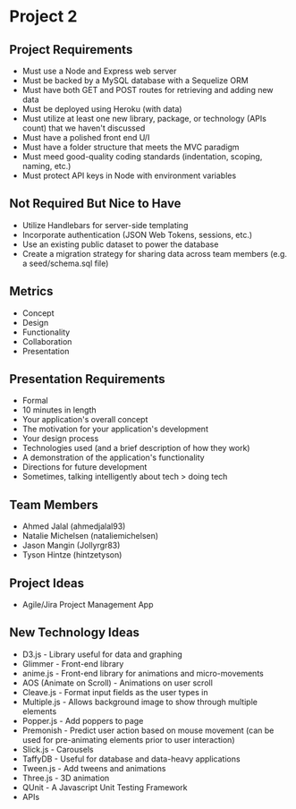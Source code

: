 # Project 2

## Project Requirements

- Must use a Node and Express web server
- Must be backed by a MySQL database with a Sequelize ORM
- Must have both GET and POST routes for retrieving and adding new data
- Must be deployed using Heroku (with data)
- Must utilize at least one new library, package, or technology (APIs count) that we haven't discussed
- Must have a polished front end U/I
- Must have a folder structure that meets the MVC paradigm
- Must meed good-quality coding standards (indentation, scoping, naming, etc.)
- Must protect API keys in Node with environment variables

## Not Required But Nice to Have

- Utilize Handlebars for server-side templating
- Incorporate authentication (JSON Web Tokens, sessions, etc.)
- Use an existing public dataset to power the database
- Create a migration strategy for sharing data across team members (e.g. a seed/schema.sql file)

## Metrics

- Concept
- Design
- Functionality
- Collaboration
- Presentation

## Presentation Requirements

- Formal
- 10 minutes in length
- Your application's overall concept
- The motivation for your application's development
- Your design process
- Technologies used (and a brief description of how they work)
- A demonstration of the application's functionality
- Directions for future development
- Sometimes, talking intelligently about tech > doing tech

## Team Members

- Ahmed Jalal (ahmedjalal93)
- Natalie Michelsen (nataliemichelsen)
- Jason Mangin (Jollyrgr83)
- Tyson Hintze (hintzetyson)

## Project Ideas

- Agile/Jira Project Management App

## New Technology Ideas

- D3.js - Library useful for data and graphing
- Glimmer - Front-end library
- anime.js - Front-end library for animations and micro-movements
- AOS (Animate on Scroll) - Animations on user scroll
- Cleave.js - Format input fields as the user types in
- Multiple.js - Allows background image to show through multiple elements
- Popper.js - Add poppers to page
- Premonish - Predict user action based on mouse movement (can be used for pre-animating elements prior to user interaction)
- Slick.js - Carousels
- TaffyDB - Useful for database and data-heavy applications
- Tween.js - Add tweens and animations
- Three.js - 3D animation
- QUnit - A Javascript Unit Testing Framework
- APIs
